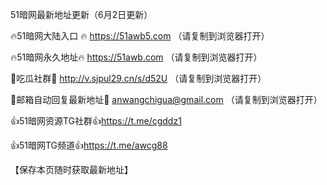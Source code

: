 51暗网最新地址更新（6月2日更新）

🔥51暗网大陆入口 🔥 https://51awb5.com （请复制到浏览器打开）

🔥51暗网永久地址🔥 https://51awb.com （请复制到浏览器打开）

💋吃瓜社群💋 http://v.sjpul29.cn/s/d52U （请复制到浏览器打开）

💋邮箱自动回复最新地址💋 anwangchigua@gmail.com （请复制到浏览器打开）

👍51暗网资源TG社群👍https://t.me/cgddz1

👍51暗网TG频道👍https://t.me/awcg88

【保存本页随时获取最新地址】
